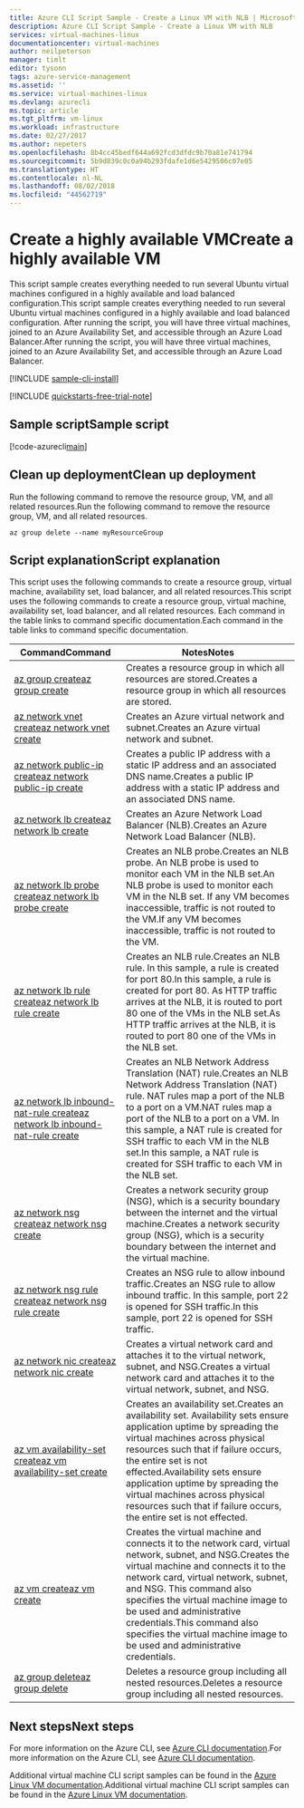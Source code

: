 ```yaml
---
title: Azure CLI Script Sample - Create a Linux VM with NLB | Microsoft Docs
description: Azure CLI Script Sample - Create a Linux VM with NLB
services: virtual-machines-linux
documentationcenter: virtual-machines
author: neilpeterson
manager: timlt
editor: tysonn
tags: azure-service-management
ms.assetid: ''
ms.service: virtual-machines-linux
ms.devlang: azurecli
ms.topic: article
ms.tgt_pltfrm: vm-linux
ms.workload: infrastructure
ms.date: 02/27/2017
ms.author: nepeters
ms.openlocfilehash: 8b4cc45bedf644a692fcd3dfdc9b70a81e741794
ms.sourcegitcommit: 5b9d839c0c0a94b293fdafe1d6e5429506c07e05
ms.translationtype: HT
ms.contentlocale: nl-NL
ms.lasthandoff: 08/02/2018
ms.locfileid: "44562719"
---
```

# <a name="create-a-highly-available-vm"></a><span data-ttu-id="e2395-103">Create a highly available VM</span><span class="sxs-lookup"><span data-stu-id="e2395-103">Create a highly available VM</span></span>

<span data-ttu-id="e2395-104">This script sample creates everything needed to run several Ubuntu virtual machines configured in a highly available and load balanced configuration.</span><span class="sxs-lookup"><span data-stu-id="e2395-104">This script sample creates everything needed to run several Ubuntu virtual machines configured in a highly available and load balanced configuration.</span></span> <span data-ttu-id="e2395-105">After running the script, you will have three virtual machines, joined to an Azure Availability Set, and accessible through an Azure Load Balancer.</span><span class="sxs-lookup"><span data-stu-id="e2395-105">After running the script, you will have three virtual machines, joined to an Azure Availability Set, and accessible through an Azure Load Balancer.</span></span> 

[!INCLUDE [sample-cli-install](../../../includes/sample-cli-install.md)]

[!INCLUDE [quickstarts-free-trial-note](../../../includes/quickstarts-free-trial-note.md)]

## <a name="sample-script"></a><span data-ttu-id="e2395-106">Sample script</span><span class="sxs-lookup"><span data-stu-id="e2395-106">Sample script</span></span>

[!code-azurecli[main](../../../cli_scripts/virtual-machine/create-vm-nlb/create-vm-nlb.sh "Quick Create VM")]

## <a name="clean-up-deployment"></a><span data-ttu-id="e2395-107">Clean up deployment</span><span class="sxs-lookup"><span data-stu-id="e2395-107">Clean up deployment</span></span> 

<span data-ttu-id="e2395-108">Run the following command to remove the resource group, VM, and all related resources.</span><span class="sxs-lookup"><span data-stu-id="e2395-108">Run the following command to remove the resource group, VM, and all related resources.</span></span>

```azurecli
az group delete --name myResourceGroup
```

## <a name="script-explanation"></a><span data-ttu-id="e2395-109">Script explanation</span><span class="sxs-lookup"><span data-stu-id="e2395-109">Script explanation</span></span>

<span data-ttu-id="e2395-110">This script uses the following commands to create a resource group, virtual machine, availability set, load balancer, and all related resources.</span><span class="sxs-lookup"><span data-stu-id="e2395-110">This script uses the following commands to create a resource group, virtual machine, availability set, load balancer, and all related resources.</span></span> <span data-ttu-id="e2395-111">Each command in the table links to command specific documentation.</span><span class="sxs-lookup"><span data-stu-id="e2395-111">Each command in the table links to command specific documentation.</span></span>

| <span data-ttu-id="e2395-112">Command</span><span class="sxs-lookup"><span data-stu-id="e2395-112">Command</span></span> | <span data-ttu-id="e2395-113">Notes</span><span class="sxs-lookup"><span data-stu-id="e2395-113">Notes</span></span> |
|---|---|
| [<span data-ttu-id="e2395-114">az group create</span><span class="sxs-lookup"><span data-stu-id="e2395-114">az group create</span></span>](https://docs.microsoft.com/cli/azure/group#create) | <span data-ttu-id="e2395-115">Creates a resource group in which all resources are stored.</span><span class="sxs-lookup"><span data-stu-id="e2395-115">Creates a resource group in which all resources are stored.</span></span> |
| [<span data-ttu-id="e2395-116">az network vnet create</span><span class="sxs-lookup"><span data-stu-id="e2395-116">az network vnet create</span></span>](https://docs.microsoft.com/cli/azure/network/vnet#create) | <span data-ttu-id="e2395-117">Creates an Azure virtual network and subnet.</span><span class="sxs-lookup"><span data-stu-id="e2395-117">Creates an Azure virtual network and subnet.</span></span> |
| [<span data-ttu-id="e2395-118">az network public-ip create</span><span class="sxs-lookup"><span data-stu-id="e2395-118">az network public-ip create</span></span>](https://docs.microsoft.com/cli/azure/network/public-ip#create) | <span data-ttu-id="e2395-119">Creates a public IP address with a static IP address and an associated DNS name.</span><span class="sxs-lookup"><span data-stu-id="e2395-119">Creates a public IP address with a static IP address and an associated DNS name.</span></span> |
| [<span data-ttu-id="e2395-120">az network lb create</span><span class="sxs-lookup"><span data-stu-id="e2395-120">az network lb create</span></span>](https://docs.microsoft.com/cli/azure/network/lb#create) | <span data-ttu-id="e2395-121">Creates an Azure Network Load Balancer (NLB).</span><span class="sxs-lookup"><span data-stu-id="e2395-121">Creates an Azure Network Load Balancer (NLB).</span></span> |
| [<span data-ttu-id="e2395-122">az network lb probe create</span><span class="sxs-lookup"><span data-stu-id="e2395-122">az network lb probe create</span></span>](https://docs.microsoft.com/cli/azure/network/lb/probe#create) | <span data-ttu-id="e2395-123">Creates an NLB probe.</span><span class="sxs-lookup"><span data-stu-id="e2395-123">Creates an NLB probe.</span></span> <span data-ttu-id="e2395-124">An NLB probe is used to monitor each VM in the NLB set.</span><span class="sxs-lookup"><span data-stu-id="e2395-124">An NLB probe is used to monitor each VM in the NLB set.</span></span> <span data-ttu-id="e2395-125">If any VM becomes inaccessible, traffic is not routed to the VM.</span><span class="sxs-lookup"><span data-stu-id="e2395-125">If any VM becomes inaccessible, traffic is not routed to the VM.</span></span> |
| [<span data-ttu-id="e2395-126">az network lb rule create</span><span class="sxs-lookup"><span data-stu-id="e2395-126">az network lb rule create</span></span>](https://docs.microsoft.com/cli/azure/network/lb/rule#create) | <span data-ttu-id="e2395-127">Creates an NLB rule.</span><span class="sxs-lookup"><span data-stu-id="e2395-127">Creates an NLB rule.</span></span> <span data-ttu-id="e2395-128">In this sample, a rule is created for port 80.</span><span class="sxs-lookup"><span data-stu-id="e2395-128">In this sample, a rule is created for port 80.</span></span> <span data-ttu-id="e2395-129">As HTTP traffic arrives at the NLB, it is routed to port 80 one of the VMs in the NLB set.</span><span class="sxs-lookup"><span data-stu-id="e2395-129">As HTTP traffic arrives at the NLB, it is routed to port 80 one of the VMs in the NLB set.</span></span> |
| [<span data-ttu-id="e2395-130">az network lb inbound-nat-rule create</span><span class="sxs-lookup"><span data-stu-id="e2395-130">az network lb inbound-nat-rule create</span></span>](https://docs.microsoft.com/cli/azure/network/lb/inbound-nat-rule#create) | <span data-ttu-id="e2395-131">Creates an NLB Network Address Translation (NAT) rule.</span><span class="sxs-lookup"><span data-stu-id="e2395-131">Creates an NLB Network Address Translation (NAT) rule.</span></span>  <span data-ttu-id="e2395-132">NAT rules map a port of the NLB to a port on a VM.</span><span class="sxs-lookup"><span data-stu-id="e2395-132">NAT rules map a port of the NLB to a port on a VM.</span></span> <span data-ttu-id="e2395-133">In this sample, a NAT rule is created for SSH traffic to each VM in the NLB set.</span><span class="sxs-lookup"><span data-stu-id="e2395-133">In this sample, a NAT rule is created for SSH traffic to each VM in the NLB set.</span></span>  |
| [<span data-ttu-id="e2395-134">az network nsg create</span><span class="sxs-lookup"><span data-stu-id="e2395-134">az network nsg create</span></span>](https://docs.microsoft.com/cli/azure/network/nsg#create) | <span data-ttu-id="e2395-135">Creates a network security group (NSG), which is a security boundary between the internet and the virtual machine.</span><span class="sxs-lookup"><span data-stu-id="e2395-135">Creates a network security group (NSG), which is a security boundary between the internet and the virtual machine.</span></span> |
| [<span data-ttu-id="e2395-136">az network nsg rule create</span><span class="sxs-lookup"><span data-stu-id="e2395-136">az network nsg rule create</span></span>](https://docs.microsoft.com/cli/azure/network/nsg/rule#create) | <span data-ttu-id="e2395-137">Creates an NSG rule to allow inbound traffic.</span><span class="sxs-lookup"><span data-stu-id="e2395-137">Creates an NSG rule to allow inbound traffic.</span></span> <span data-ttu-id="e2395-138">In this sample, port 22 is opened for SSH traffic.</span><span class="sxs-lookup"><span data-stu-id="e2395-138">In this sample, port 22 is opened for SSH traffic.</span></span> |
| [<span data-ttu-id="e2395-139">az network nic create</span><span class="sxs-lookup"><span data-stu-id="e2395-139">az network nic create</span></span>](https://docs.microsoft.com/cli/azure/network/nic#create) | <span data-ttu-id="e2395-140">Creates a virtual network card and attaches it to the virtual network, subnet, and NSG.</span><span class="sxs-lookup"><span data-stu-id="e2395-140">Creates a virtual network card and attaches it to the virtual network, subnet, and NSG.</span></span> |
| [<span data-ttu-id="e2395-141">az vm availability-set create</span><span class="sxs-lookup"><span data-stu-id="e2395-141">az vm availability-set create</span></span>](https://docs.microsoft.com/cli/azure/network/lb/rule#create) | <span data-ttu-id="e2395-142">Creates an availability set.</span><span class="sxs-lookup"><span data-stu-id="e2395-142">Creates an availability set.</span></span> <span data-ttu-id="e2395-143">Availability sets ensure application uptime by spreading the virtual machines across physical resources such that if failure occurs, the entire set is not effected.</span><span class="sxs-lookup"><span data-stu-id="e2395-143">Availability sets ensure application uptime by spreading the virtual machines across physical resources such that if failure occurs, the entire set is not effected.</span></span> |
| [<span data-ttu-id="e2395-144">az vm create</span><span class="sxs-lookup"><span data-stu-id="e2395-144">az vm create</span></span>](https://docs.microsoft.com/cli/azure/vm/availability-set#create) | <span data-ttu-id="e2395-145">Creates the virtual machine and connects it to the network card, virtual network, subnet, and NSG.</span><span class="sxs-lookup"><span data-stu-id="e2395-145">Creates the virtual machine and connects it to the network card, virtual network, subnet, and NSG.</span></span> <span data-ttu-id="e2395-146">This command also specifies the virtual machine image to be used and administrative credentials.</span><span class="sxs-lookup"><span data-stu-id="e2395-146">This command also specifies the virtual machine image to be used and administrative credentials.</span></span>  |
| [<span data-ttu-id="e2395-147">az group delete</span><span class="sxs-lookup"><span data-stu-id="e2395-147">az group delete</span></span>](https://docs.microsoft.com/cli/azure/vm/extension#set) | <span data-ttu-id="e2395-148">Deletes a resource group including all nested resources.</span><span class="sxs-lookup"><span data-stu-id="e2395-148">Deletes a resource group including all nested resources.</span></span> |

## <a name="next-steps"></a><span data-ttu-id="e2395-149">Next steps</span><span class="sxs-lookup"><span data-stu-id="e2395-149">Next steps</span></span>

<span data-ttu-id="e2395-150">For more information on the Azure CLI, see [Azure CLI documentation](https://docs.microsoft.com/cli/azure/overview).</span><span class="sxs-lookup"><span data-stu-id="e2395-150">For more information on the Azure CLI, see [Azure CLI documentation](https://docs.microsoft.com/cli/azure/overview).</span></span>

<span data-ttu-id="e2395-151">Additional virtual machine CLI script samples can be found in the [Azure Linux VM documentation](../linux/cli-samples.md?toc=%2fazure%2fvirtual-machines%2flinux%2ftoc.json).</span><span class="sxs-lookup"><span data-stu-id="e2395-151">Additional virtual machine CLI script samples can be found in the [Azure Linux VM documentation](../linux/cli-samples.md?toc=%2fazure%2fvirtual-machines%2flinux%2ftoc.json).</span></span>
